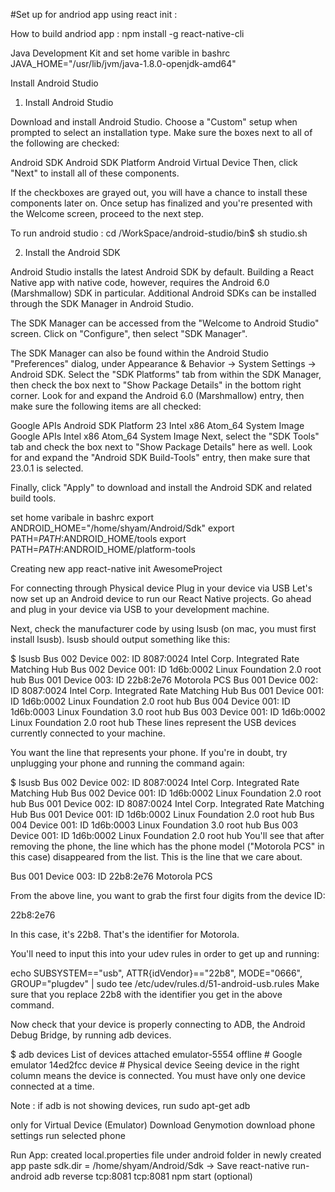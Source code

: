 #Set up for andriod app using react init :
 
How to build andriod app :
npm install -g react-native-cli

Java Development Kit
and set home varible in bashrc
JAVA_HOME="/usr/lib/jvm/java-1.8.0-openjdk-amd64"

Install Android Studio 

1. Install Android Studio 

Download and install Android Studio. Choose a "Custom" setup when prompted to select an installation type. Make sure the boxes next to all of the following are checked:

Android SDK
Android SDK Platform
Android Virtual Device
Then, click "Next" to install all of these components.

If the checkboxes are grayed out, you will have a chance to install these components later on.
Once setup has finalized and you're presented with the Welcome screen, proceed to the next step.

To run android studio : cd /WorkSpace/android-studio/bin$ sh studio.sh


2. Install the Android SDK 

Android Studio installs the latest Android SDK by default. Building a React Native app with native code, however, requires the Android 6.0 (Marshmallow) SDK in particular. Additional Android SDKs can be installed through the SDK Manager in Android Studio.

The SDK Manager can be accessed from the "Welcome to Android Studio" screen. Click on "Configure", then select "SDK Manager".

The SDK Manager can also be found within the Android Studio "Preferences" dialog, under Appearance & Behavior → System Settings → Android SDK.
Select the "SDK Platforms" tab from within the SDK Manager, then check the box next to "Show Package Details" in the bottom right corner. Look for and expand the Android 6.0 (Marshmallow) entry, then make sure the following items are all checked:

Google APIs
Android SDK Platform 23
Intel x86 Atom_64 System Image
Google APIs Intel x86 Atom_64 System Image
Next, select the "SDK Tools" tab and check the box next to "Show Package Details" here as well. Look for and expand the "Android SDK Build-Tools" entry, then make sure that 23.0.1 is selected.

Finally, click "Apply" to download and install the Android SDK and related build tools.



set home varibale in bashrc
export ANDROID_HOME="/home/shyam/Android/Sdk"
export PATH=$PATH:$ANDROID_HOME/tools
export PATH=$PATH:$ANDROID_HOME/platform-tools

Creating new app
react-native init AwesomeProject

For connecting through Physical device
Plug in your device via USB 
Let's now set up an Android device to run our React Native projects. Go ahead and plug in your device via USB to your development machine.

Next, check the manufacturer code by using lsusb (on mac, you must first install lsusb). lsusb should output something like this:

$ lsusb
Bus 002 Device 002: ID 8087:0024 Intel Corp. Integrated Rate Matching Hub
Bus 002 Device 001: ID 1d6b:0002 Linux Foundation 2.0 root hub
Bus 001 Device 003: ID 22b8:2e76 Motorola PCS
Bus 001 Device 002: ID 8087:0024 Intel Corp. Integrated Rate Matching Hub
Bus 001 Device 001: ID 1d6b:0002 Linux Foundation 2.0 root hub
Bus 004 Device 001: ID 1d6b:0003 Linux Foundation 3.0 root hub
Bus 003 Device 001: ID 1d6b:0002 Linux Foundation 2.0 root hub
These lines represent the USB devices currently connected to your machine.

You want the line that represents your phone. If you're in doubt, try unplugging your phone and running the command again:

$ lsusb
Bus 002 Device 002: ID 8087:0024 Intel Corp. Integrated Rate Matching Hub
Bus 002 Device 001: ID 1d6b:0002 Linux Foundation 2.0 root hub
Bus 001 Device 002: ID 8087:0024 Intel Corp. Integrated Rate Matching Hub
Bus 001 Device 001: ID 1d6b:0002 Linux Foundation 2.0 root hub
Bus 004 Device 001: ID 1d6b:0003 Linux Foundation 3.0 root hub
Bus 003 Device 001: ID 1d6b:0002 Linux Foundation 2.0 root hub
You'll see that after removing the phone, the line which has the phone model ("Motorola PCS" in this case) disappeared from the list. This is the line that we care about.

Bus 001 Device 003: ID 22b8:2e76 Motorola PCS

From the above line, you want to grab the first four digits from the device ID:

22b8:2e76

In this case, it's 22b8. That's the identifier for Motorola.

You'll need to input this into your udev rules in order to get up and running:

echo SUBSYSTEM=="usb", ATTR{idVendor}=="22b8", MODE="0666", GROUP="plugdev" | sudo tee /etc/udev/rules.d/51-android-usb.rules
Make sure that you replace 22b8 with the identifier you get in the above command.

Now check that your device is properly connecting to ADB, the Android Debug Bridge, by running adb devices.

$ adb devices
List of devices attached
emulator-5554 offline   # Google emulator
14ed2fcc device         # Physical device
Seeing device in the right column means the device is connected. You must have only one device connected at a time.

Note : if adb is not showing devices, run sudo apt-get adb


only for Virtual Device (Emulator)
Download Genymotion
download phone settings
run selected phone

Run App:
created local.properties file under android folder in newly created app
paste 
sdk.dir = /home/shyam/Android/Sdk -> Save
react-native run-android
adb reverse tcp:8081 tcp:8081
npm start (optional)

